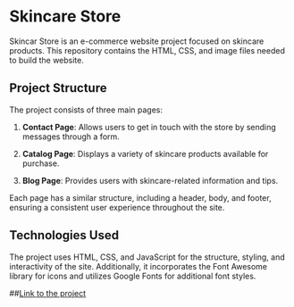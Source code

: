 # Skincare Store

Skincar Store is an e-commerce website project focused on skincare products. This repository contains the HTML, CSS, and image files needed to build the website.

## Project Structure

The project consists of three main pages:

1. **Contact Page**: Allows users to get in touch with the store by sending messages through a form.

2. **Catalog Page**: Displays a variety of skincare products available for purchase.

3. **Blog Page**: Provides users with skincare-related information and tips.

Each page has a similar structure, including a header, body, and footer, ensuring a consistent user experience throughout the site.

## Technologies Used

The project uses HTML, CSS, and JavaScript for the structure, styling, and interactivity of the site. Additionally, it incorporates the Font Awesome library for icons and utilizes Google Fonts for additional font styles.

##[Link to the project](https://liviagalletti.github.io/frontend/)

